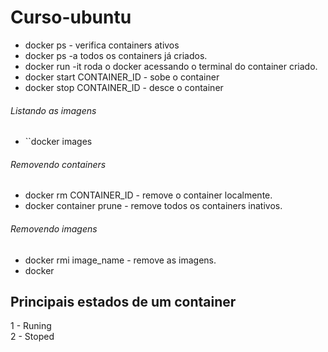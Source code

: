 # Curso-ubuntu
* docker ps - verifica containers ativos
* docker ps -a todos os containers já criados.
* docker run -it roda o docker acessando o terminal do container criado.
* docker start CONTAINER_ID - sobe o container
* docker stop CONTAINER_ID - desce o container
###### Listando as imagens
* ``docker images
###### Removendo containers
* docker rm CONTAINER_ID - remove o container localmente.
* docker container prune - remove todos os containers inativos.
###### Removendo imagens
* docker rmi image_name - remove as imagens.
* docker 

## Principais estados de um container
1 - Runing<br>
2 - Stoped
